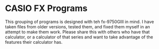 # CASIO FX Programs
This grouping of programs is designed with teh fx-9750GIII in mind. 
I have taken files from older versions, tested them, and fixed them myself in an attempt to make them work. 
Please share this with others who have that calculator, or a calculator of that series and want to take advantage of the features their calculator has. 

